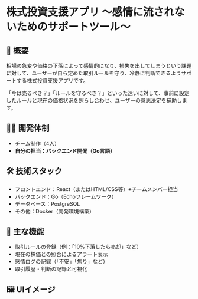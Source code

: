 # 株式投資支援アプリ 〜感情に流されないためのサポートツール〜

## 📌 概要
相場の急変や価格の下落によって感情的になり、損失を出してしまうという課題に対して、ユーザーが自ら定めた取引ルールを守り、冷静に判断できるようサポートする株式投資支援アプリです。

「今は売るべき？」「ルールを守るべき？」といった迷いに対して、事前に設定したルールと現在の価格状況を照らし合わせ、ユーザーの意思決定を補助します。

## 🧑‍💻 開発体制
- チーム制作（4人）
- **自分の担当：バックエンド開発（Go言語）**

## 🛠 技術スタック
- フロントエンド：React（またはHTML/CSS等）※チームメンバー担当
- バックエンド：Go（Echoフレームワーク）
- データベース：PostgreSQL
- その他：Docker（開発環境構築）

## 🧠 主な機能
- 取引ルールの登録（例：「10%下落したら売却」など）
- 現在の株価との照合によるアラート表示
- 感情ログの記録（「不安」「焦り」など）
- 取引履歴・判断の記録と可視化

## 🖼️ UIイメージ
<!-- ![screenshot](./screenshot.png) -->




